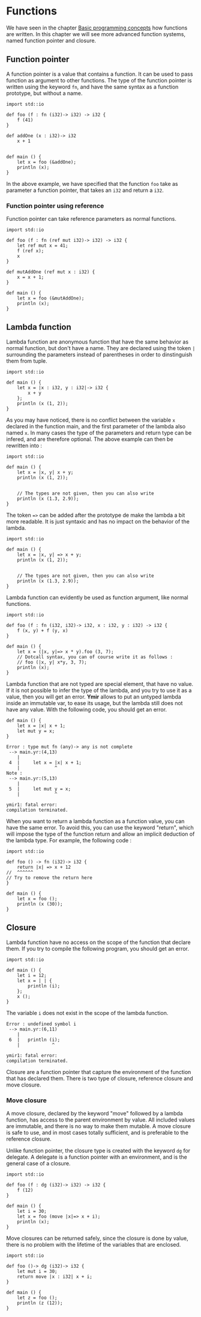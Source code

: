
# Functions 

We have seen in the chapter [Basic programming concepts]() how
functions are written. In this chapter we will see more advanced
function systems, named function pointer and closure.

## Function pointer

A function pointer is a value that contains a function. It can be used
to pass function as argument to other functions. The type of the
function pointer is written using the keyword `fn`, and have the same
syntax as a function prototype, but without a name.

```ymir
import std::io

def foo (f : fn (i32)-> i32) -> i32 {
	f (41)
}

def addOne (x : i32)-> i32
	x + 1


def main () {
	let x = foo (&addOne);
	println (x);
}
```

In the above example, we have specified that the function `foo` take
as parameter a function pointer, that takes an `i32` and return a
`i32`.

### Function pointer using reference

Function pointer can take reference parameters as normal functions.

```ymir
import std::io

def foo (f : fn (ref mut i32)-> i32) -> i32 {
	let ref mut x = 41;
	f (ref x);
	x
}

def mutAddOne (ref mut x : i32) {
	x = x + 1;
}

def main () {
	let x = foo (&mutAddOne);
	println (x);
}
```

## Lambda function 

Lambda function are anonymous function that have the same behavior as
normal function, but don't have a name. They are declared using the
token `|` surrounding the parameters instead of parentheses in order
to dinstinguish them from tuple. 

```ymir
import std::io

def main () {
	let x = |x : i32, y : i32|-> i32 { 
		x + y
	};
	println (x (1, 2));
}
```

As you may have noticed, there is no conflict between the variable `x`
declared in the function main, and the first parameter of the lambda
also named `x`. In many cases the type of the parameters and return
type can be infered, and are therefore optional. The above example can
then be rewritten into :

```ymir
import std::io

def main () {
	let x = |x, y| x + y;	
	println (x (1, 2));
	
		
	// The types are not given, then you can also write 
	println (x (1.3, 2.9));	
}
```

The token `=>` can be added after the prototype de make the lambda a
bit more readable. It is just syntaxic and has no impact on the
behavior of the lambda.

```ymir
import std::io

def main () {
	let x = |x, y| => x + y;	
	println (x (1, 2));
	
		
	// The types are not given, then you can also write 
	println (x (1.3, 2.9));	
}
```

Lambda function can evidently be used as function argument, like
normal functions.


```ymir
import std::io

def foo (f : fn (i32, i32)-> i32, x : i32, y : i32) -> i32 {
    f (x, y) + f (y, x)
}

def main () {
    let x = (|x, y|=> x * y).foo (3, 7);
	// Dotcall syntax, you can of course write it as follows : 
	// foo (|x, y| x*y, 3, 7);
    println (x);
}
```

Lambda function that are not typed are special element, that have no
value. If it is not possible to infer the type of the lambda, and you
try to use it as a value, then you will get an error. **Ymir** allows
to put an untyped lambda inside an immutable var, to ease its usage,
but the lambda still does not have any value.  With the following
code, you should get an error.
```ymir
def main () {
	let x = |x| x + 1;
	let mut y = x;
}
```

```
Error : type mut fn (any)-> any is not complete
 --> main.yr:(4,13)
    | 
 4  |     let x = |x| x + 1;
    |             ^
Note : 
 --> main.yr:(5,13)
    | 
 5  |     let mut y = x;
    |             ^

ymir1: fatal error: 
compilation terminated.
```

When you want to return a lambda function as a function value, you can
have the same error.  To avoid this, you can use the keyword "return",
which will impose the type of the function return and allow an
implicit deduction of the lambda type. For example, the following code : 

```ymir
import std::io

def foo () -> fn (i32)-> i32 {
	return |x| => x + 12
//  ^^^^^^
// Try to remove the return here
}

def main () {
	let x = foo ();
	println (x (30));
}
```

## Closure

Lambda function have no access on the scope of the function that
declare them. If you try to compile the following program, you should
get an error.

```ymir
import std::io

def main () {
	let i = 12;
	let x = | | {
		println (i);
	};
	x ();
}
```

The variable `i` does not exist in the scope of the lambda function.

```
Error : undefined symbol i
 --> main.yr:(6,11)
    | 
 6  | 	println (i);
    | 	         ^

ymir1: fatal error: 
compilation terminated.
```

Closure are a function pointer that capture the environment of the
function that has declared them. There is two type of closure,
reference closure and move closure.

### Move closure 

A move closure, declared by the keyword "move" followed by a lambda
function, has access to the parent environment by value. All included
values are immutable, and there is no way to make them mutable. A move
closure is safe to use, and in most cases totally sufficient, and is
preferable to the reference closure.

Unlike function pointer, the closure type is created with the keyword
`dg` for delegate. A delegate is a function pointer with an
environment, and is the general case of a closure.

```ymir
import std::io

def foo (f : dg (i32)-> i32) -> i32 {
	f (12)
}

def main () {
	let i = 30;
	let x = foo (move |x|=> x + i);
	println (x);
}
```

Move closures can be returned safely, since the closure is done by
value, there is no problem with the lifetime of the variables that are
enclosed.


```ymir
import std::io

def foo ()-> dg (i32)-> i32 {
	let mut i = 30;
	return move |x : i32| x + i;
}

def main () {
	let z = foo ();
	println (z (12));
}
```
 
